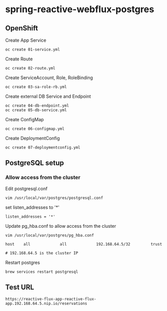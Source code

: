 # spring-reactive-webflux-postgres


## OpenShift

Create App Service
```
oc create 01-service.yml
```
Create Route
```
oc create 02-route.yml
```
Create ServiceAccount, Role, RoleBinding
```
oc create 03-sa-role-rb.yml
```
Create external DB Service and Endpoint
```
oc create 04-db-endpoint.yml
oc create 05-db-service.yml
```
Create ConfigMap
```
oc create 06-configmap.yml
```
Create DeploymentConfig
```
oc create 07-deploymentconfig.yml
```

## PostgreSQL setup
### Allow access from the cluster

Edit postgresql.conf
```
vim /usr/local/var/postgres/postgresql.conf
```

set listen_addresses to '*'
```
listen_addresses = '*'
```

Update pg_hba.conf to allow access from the cluster
```
vim /usr/local/var/postgres/pg_hba.conf

host    all             all             192.168.64.5/32         trust

# 192.168.64.5 is the cluster IP
```
Restart postgres
```
brew services restart postgresql
```

## Test URL
```
https://reactive-flux-app-reactive-flux-app.192.168.64.5.nip.io/reservations
```
